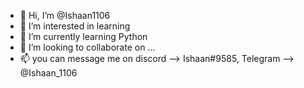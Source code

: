 - 👋 Hi, I’m @Ishaan1106
- 👀 I’m interested in learning
- 🌱 I’m currently learning Python
- 💞️ I’m looking to collaborate on ...
- 📫 you can message me on discord --> Ishaan#9585, Telegram --> @Ishaan_1106

<!---
Ishaan1106/Ishaan1106 is a ✨ special ✨ repository because its `README.md` (this file) appears on your GitHub profile.
You can click the Preview link to take a look at your changes.
--->
